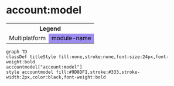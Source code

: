 # account:model

<table>
<tr><th colspan='2'>Legend</th></tr>
<tr><td style='text-align:center;'>Multiplatform</td><td style='text-align:center; background-color:#9D8DF1; color:black'>module-name</td></tr>
</table>

```mermaid
graph TD
classDef titleStyle fill:none,stroke:none,font-size:24px,font-weight:bold
accountmodel["account:model"]
style accountmodel fill:#9D8DF1,stroke:#333,stroke-width:2px,color:black,font-weight:bold
```
